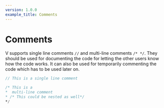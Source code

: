 ```yaml
---
version: 1.0.0
example_title: Comments
---
```


# Comments

V supports single line comments `//` and multi-line comments `/* */`.
They should be used for documenting the code for letting the other users know how the code works.
It can also be used for temporarily commenting the code which has to be used later on.

```v
// This is a single line comment

/* This is a
*  multi-line comment
* /* This could be nested as well*/
*/
```
